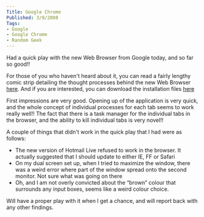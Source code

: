 ```yaml
---
Title: Google Chrome
Published: 3/9/2008
Tags:
- Google
- Google Chrome
- Random Geek
---
```


Had a quick play with the new Web Browser from Google today, and so far so good!!

For those of you who haven't heard about it, you can read a fairly lengthy comic strip detailing the thought processes behind the new Web Browser [here](http://www.google.com/googlebooks/chrome/). And if you are interested, you can download the installation files [here](http://www.google.com/chrome)

First impressions are very good. Opening up of the application is very quick, and the whole concept of individual processes for each tab seems to work really well!! The fact that there is a task manager for the individual tabs in the browser, and the ability to kill individual tabs is very novel!!

A couple of things that didn't work in the quick play that I had were as follows:

- The new version of Hotmail Live refused to work in the browser. It actually suggested that I should update to either IE, FF or Safari 
- On my dual screen set up, when I tried to maximize the window, there was a weird error where part of the window spread onto the second monitor. Not sure what was going on there 
- Oh, and I am not overly convicted about the “brown” colour that surrounds any input boxes, seems like a weird colour choice.

Will have a proper play with it when I get a chance, and will report back with any other findings.
